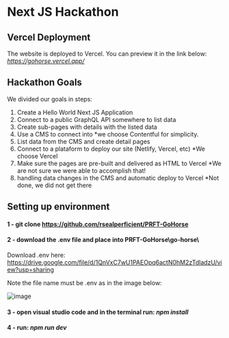 # Next JS Hackathon

## Vercel Deployment

The website is deployed to Vercel. You can preview it in the link below: *https://gohorse.vercel.app/*

## Hackathon Goals

We divided our goals in steps:

1. Create a Hello World Next JS Application
2. Connect to a public GraphQL API somewhere to list data
3. Create sub-pages with details with the listed data
4. Use a CMS to connect into *we choose Contentful for simplicity.
5. List data from the CMS and create detail pages
6. Connect to a plataform to deploy our site (Netlify, Vercel, etc) *We choose Vercel
7. Make sure the pages are pre-built and delivered as HTML to Vercel *We are not sure we were able to accomplish that!
8. handling data changes in the CMS and automatic deploy to Vercel *Not done, we did not get there

## Setting up environment

#### 1 - git clone https://github.com/rsealperficient/PRFT-GoHorse

#### 2 - download the .env file and place into PRFT-GoHorse\go-horse\

Download .env here: https://drive.google.com/file/d/1QnVxC7wU1PAEOpq6actN0hM2zTdladzU/view?usp=sharing 

Note the file name must be .env as in the image below:

![image](https://user-images.githubusercontent.com/79716075/144759115-231fc775-e963-4e0c-b474-9f909507be26.png)

#### 3 - open visual studio code and in the terminal run: *npm install*

#### 4 - run: *npm run dev* 


